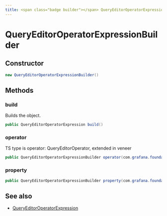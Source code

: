 ```yaml
---
title: <span class="badge builder"></span> QueryEditorOperatorExpressionBuilder
---
```

# <span class="badge builder"></span> QueryEditorOperatorExpressionBuilder

## Constructor

```java
new QueryEditorOperatorExpressionBuilder()
```
## Methods

### <span class="badge object-method"></span> build

Builds the object.

```java
public QueryEditorOperatorExpression build()
```

### <span class="badge object-method"></span> operator

TS type is operator: QueryEditorOperator<QueryEditorOperatorValueType>, extended in veneer

```java
public QueryEditorOperatorExpressionBuilder operator(com.grafana.foundation.cog.Builder<QueryEditorOperator> operator)
```

### <span class="badge object-method"></span> property

```java
public QueryEditorOperatorExpressionBuilder property(com.grafana.foundation.cog.Builder<QueryEditorProperty> property)
```

## See also

 * <span class="badge object-type-class"></span> [QueryEditorOperatorExpression](./object-QueryEditorOperatorExpression.md)
